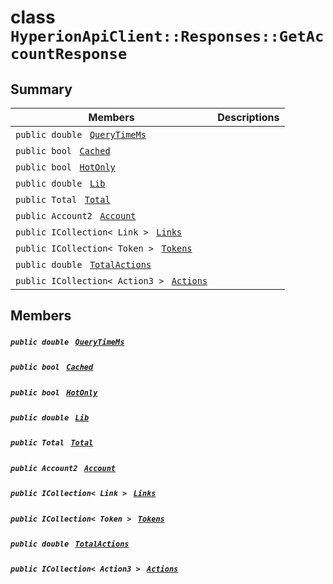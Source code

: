 # class `HyperionApiClient::Responses::GetAccountResponse` 

## Summary

 Members                                | Descriptions                                
----------------------------------------|---------------------------------------------
`public double ` [`QueryTimeMs`](#class_hyperion_api_client_1_1_responses_1_1_get_account_response_1aaed05a434b4de2c0ca564fe4e3d8a2ec) | 
`public bool ` [`Cached`](#class_hyperion_api_client_1_1_responses_1_1_get_account_response_1a4c2f66ac7e92baee23ff3feaedd0a069) | 
`public bool ` [`HotOnly`](#class_hyperion_api_client_1_1_responses_1_1_get_account_response_1aede0d7016e2e36bf71998767504ae13f) | 
`public double ` [`Lib`](#class_hyperion_api_client_1_1_responses_1_1_get_account_response_1aadde7ea54f4086c6436402e5cdfb36d8) | 
`public Total ` [`Total`](#class_hyperion_api_client_1_1_responses_1_1_get_account_response_1aadea4b415425548b9fbcf43685f59cd1) | 
`public Account2 ` [`Account`](#class_hyperion_api_client_1_1_responses_1_1_get_account_response_1aaeddaed0701317df5d122ae34f64fcc0) | 
`public ICollection< Link > ` [`Links`](#class_hyperion_api_client_1_1_responses_1_1_get_account_response_1ad1ea42e7844a3820c7aabf931303e0e9) | 
`public ICollection< Token > ` [`Tokens`](#class_hyperion_api_client_1_1_responses_1_1_get_account_response_1a80dc325cd62e2e07a8eace60142b4b0d) | 
`public double ` [`TotalActions`](#class_hyperion_api_client_1_1_responses_1_1_get_account_response_1ae78b67a98378bee2a980f918e8a3cbb2) | 
`public ICollection< Action3 > ` [`Actions`](#class_hyperion_api_client_1_1_responses_1_1_get_account_response_1aec857976caf180ba3ea17d413c9d0cbf) | 

## Members

##### `public double ` [`QueryTimeMs`](#class_hyperion_api_client_1_1_responses_1_1_get_account_response_1aaed05a434b4de2c0ca564fe4e3d8a2ec) 

##### `public bool ` [`Cached`](#class_hyperion_api_client_1_1_responses_1_1_get_account_response_1a4c2f66ac7e92baee23ff3feaedd0a069) 

##### `public bool ` [`HotOnly`](#class_hyperion_api_client_1_1_responses_1_1_get_account_response_1aede0d7016e2e36bf71998767504ae13f) 

##### `public double ` [`Lib`](#class_hyperion_api_client_1_1_responses_1_1_get_account_response_1aadde7ea54f4086c6436402e5cdfb36d8) 

##### `public Total ` [`Total`](#class_hyperion_api_client_1_1_responses_1_1_get_account_response_1aadea4b415425548b9fbcf43685f59cd1) 

##### `public Account2 ` [`Account`](#class_hyperion_api_client_1_1_responses_1_1_get_account_response_1aaeddaed0701317df5d122ae34f64fcc0) 

##### `public ICollection< Link > ` [`Links`](#class_hyperion_api_client_1_1_responses_1_1_get_account_response_1ad1ea42e7844a3820c7aabf931303e0e9) 

##### `public ICollection< Token > ` [`Tokens`](#class_hyperion_api_client_1_1_responses_1_1_get_account_response_1a80dc325cd62e2e07a8eace60142b4b0d) 

##### `public double ` [`TotalActions`](#class_hyperion_api_client_1_1_responses_1_1_get_account_response_1ae78b67a98378bee2a980f918e8a3cbb2) 

##### `public ICollection< Action3 > ` [`Actions`](#class_hyperion_api_client_1_1_responses_1_1_get_account_response_1aec857976caf180ba3ea17d413c9d0cbf) 

